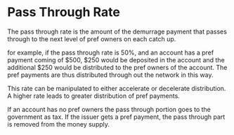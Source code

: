 # Pass Through Rate

The pass through rate is the amount of the demurrage payment that passes through to the next level of pref owners on each catch up.

for example, if the pass through rate is 50%, and an account has a pref payment coming of $500, $250 would be deposited in the account and the additional $250 would be distributed to the pref owners of the account.  The pref payments are thus distributed through out the network in this way.

This rate can be manipulated to either accelerate or decelerate distribution.  A higher rate leads to greater distribution of pref payments.

If an account has no pref owners the pass through portion goes to the government as tax.  If the issuer gets a pref payment, the pass through part is removed from the money supply.

